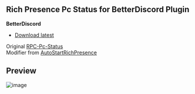 ## **Rich Presence Pc Status for BetterDiscord Plugin**

**BetterDiscord**
- [Download latest](https://minhaskamal.github.io/DownGit/#/home?url=https://github.com/Faelayis/RPC-Pc-Status-BetterDiscord/blob/main/RPCPcStatus.plugin.js)

Original [RPC-Pc-Status](https://github.com/Faelayis/RPC-Pc-Status)<br>
Modifier from [AutoStartRichPresence](https://github.com/Mega-Mewthree/BetterDiscordPlugins/tree/master/Plugins/AutoStartRichPresence)<br>

## Preview
![image](https://user-images.githubusercontent.com/48393914/167441799-19f7e2d6-8fad-43db-a653-08d6b6295c8c.png)
